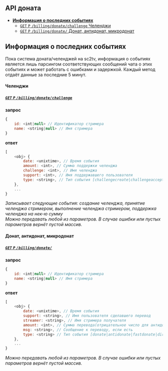 API доната
----------
- [**Информация о последних событиях**](#Информация-о-последних-событиях)
    - [`GET` `P` `/billing/donate/challenge` Челенджи](#Челенджи)
    - [`GET` `P` `/billing/donate/` Донат, антидонат, микродонат](#Донат-антидонат-микродонат)



Информация о последних событиях
-------------------------------

Пока система доната/челенджей на sc2tv, информация о событиях является лишь парсингом соответствующих сообщений чата о этих событиях и может работать с ошибками и задержкой. Каждый метод отдаёт данные за последние 5 минут.


####  Челенджи
##### [`GET` `P` `/billing/donate/challenge`](http://funstream.tv/billing/donate/challenge)
**запрос**
```js
{
    id: <int|null> // Идентификатор стримера
    name: <string|null> // Имя стримера
}
```
**ответ**
```js
[
    <obj> {
        date: <unixtime>, // Время события
        amount: <int>, // Сумма поддержки челенджа
        challenge: <int>, // Имя челенджа
        support: <int>, // Имя поддержавшего пользователя
        type: <string>, // Тип события [challengecreate|challengeaccept|challengedone|challengesupport]
    },
    ...
}
```
*Записывает следующие события: создание челенджа, принятие челенджа стримером, выполнение челенджа стримером, поддержка челенджа на нек-ю сумму*  
*Можно передавать любой из параметров. В случае ошибки или пустых параметров вернёт пустой массив.*


####  Донат, антидонат, микродонат
##### [`GET` `P` `/billing/donate/`](http://funstream.tv/billing/donate/)
**запрос**
```js
{
    id: <int|null> // Идентификатор стримера
    name: <string|null> // Имя стримера
}
```
**ответ**
```js
[
    <obj> {
        date: <unixtime>, // Время события
        support: <string>, // Имя пользователя сделавшего перевод
        streamer: <string>, // Имя стримера получателя
        amount: <int>, // Сумма перевода(отрицательное число для антидоната)
        msg: <string>, // Сообщение к переводу, если есть
        type: <string> // Тип события [donate|antidonate|fastdonate|directdonate]
    },
    ...
}
```
*Можно передавать любой из параметров. В случае ошибки или пустых параметров вернёт пустой массив.*
